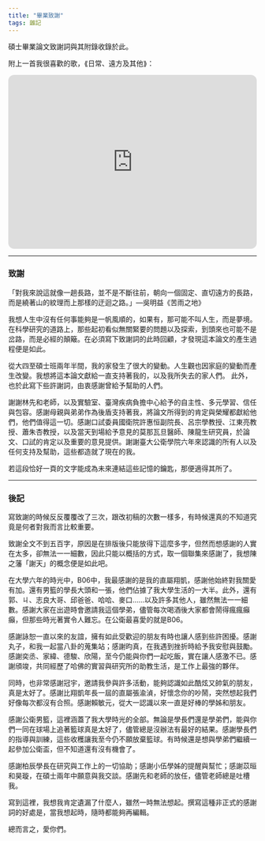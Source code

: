 ```yaml
---
title: "畢業致謝"
tags: 雜記
---
```


碩士畢業論文致謝詞與其附錄收錄於此。

<!--more-->

附上一首我很喜歡的歌，⟪日常、遠方及其他⟫：
<iframe style="border-radius:12px" src="https://open.spotify.com/embed/track/16RqSiRn7nj76pkbaucCRt?utm_source=generator" width="100%" height="352" frameBorder="0" allowfullscreen="" allow="autoplay; clipboard-write; encrypted-media; fullscreen; picture-in-picture" loading="lazy"></iframe>

---
### 致謝

「對我來說這就像一趟長路，並不是不斷往前，朝向一個固定、直切遠方的長路，而是繞著山的紋理而上那樣的迂迴之路。」—吳明益《苦雨之地》

我想人生中沒有任何事能夠是一帆風順的，如果有，那可能不叫人生，而是夢境。在科學研究的道路上，那些起初看似無關緊要的問題以及探索，到頭來也可能不是岔路，而是必經的顛簸。在必須寫下致謝詞的此時回顧，才發現這本論文的產生過程便是如此。

從大四至碩士班兩年半間，我的家發生了很大的變動。人生觀也因家庭的變動而產生改變。我想將這本論文獻給一直支持著我的，以及我所失去的家人們。 此外，也於此寫下些許謝詞，由衷感謝曾給予幫助的人們。

謝謝林先和老師，以及實驗室、臺灣疾病負擔中心給予的自主性、多元學習、信任與包容。感謝母親與弟弟作為後盾支持著我，將論文所得到的肯定與榮耀都獻給他們，他們值得這一切。感謝口試委員國衛院許惠恒副院長、呂宗學教授、江東亮教授、蕭朱杏教授，以及當天到場給予意見的莫那瓦旦醫師、陳龍生研究員，於論文、口試的肯定以及重要的意見提供。謝謝臺大公衛學院六年來認識的所有人以及任何支持及幫助，這些都造就了現在的我。

若這段恰好一頁的文字能成為未來連結這些記憶的鑰匙，那便適得其所了。

---

### 後記

寫致謝的時候反反覆覆改了三次，跟改初稿的次數一樣多，有時候還真的不知道究竟是何者對我而言比較重要。

致謝全文不到五百字，原因是在排版後只能放得下這麼多字，但然而想感謝的人實在太多，卻無法一一細數，因此只能以概括的方式，取一個聯集來感謝了，我想陳之藩「謝天」的概念便是如此吧。

在大學六年的時光中，B06中，我最感謝的是我的直屬翔凱，感謝他始終對我關愛有加。還有男籃的學長大頭和一張，他們佔據了我大學生活的一大半。此外，還有郭、ㄐ、志良大哥、邱爸爸、哈哈、麥口……以及許多其他人，雖然無法一一細數。感謝大家在出遊時會邀請我這個學弟，儘管每次喝酒後大家都會鬧得瘋瘋癲癲，但那些時光著實令人難忘。在公衛最喜愛的就是B06。

感謝詠恕一直以來的友誼，擁有如此受歡迎的朋友有時也讓人感到些許困擾。感謝丸子，和我一起當八卦的蒐集站；感謝昀真，在我遇到挫折時給予我安慰與鼓勵。感謝奕丞、家緯、德駿、欣陽，至今仍能與你們一起吃飯，實在讓人感激不已。感謝頎竣，共同經歷了哈佛的實習與研究所的助教生活，是工作上最強的夥伴。

同時，也非常感謝冠宇，邀請我參與許多活動，能夠認識如此酷炫又帥氣的朋友，真是太好了。感謝比翔凱年長一屆的直屬張渝湞，好懷念你的吵鬧，突然想起我們好像每次都沒有合照。感謝賴敏元，從大一認識以來一直是好棒的學姊和朋友。

感謝公衛男籃，這裡涵蓋了我大學時光的全部。無論是學長們還是學弟們，能與你們一同在球場上追著籃球真是太好了，儘管總是沒辦法有最好的結果。感謝學長們的指導與訓練，這些收穫讓我至今仍不願放棄籃球。有時候還是想與學弟們繼續一起參加公衛盃，但不知道還有沒有機會了。

感謝柏辰學長在研究與工作上的一切協助；感謝小伍學姊的提醒與幫忙；感謝苡晅和昊璇，在碩士兩年中願意與我交談。感謝先和老師的放任，儘管老師總是吐槽我。

寫到這裡，我想我肯定遺漏了什麼人，雖然一時無法想起。撰寫這種非正式的感謝詞的好處是，當我想起時，隨時都能夠再編輯。

總而言之，愛你們。
